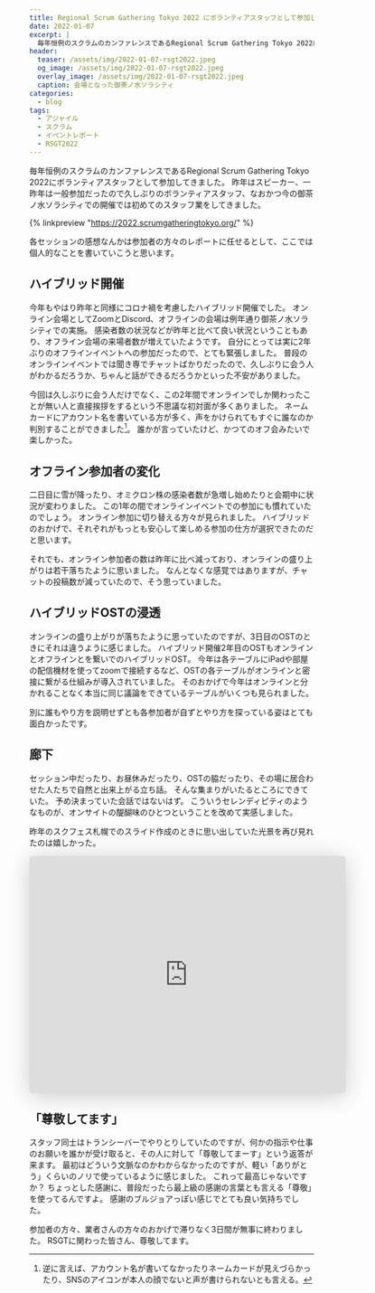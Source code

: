 ```yaml
---
title: Regional Scrum Gathering Tokyo 2022 にボランティアスタッフとして参加してきた
date: 2022-01-07
excerpt: |
  毎年恒例のスクラムのカンファレンスであるRegional Scrum Gathering Tokyo 2022にボランティアスタッフとして参加してきました。
header:
  teaser: /assets/img/2022-01-07-rsgt2022.jpeg
  og_image: /assets/img/2022-01-07-rsgt2022.jpeg
  overlay_image: /assets/img/2022-01-07-rsgt2022.jpeg
  caption: 会場となった御茶ノ水ソラシティ
categories:
  - blog
tags:
  - アジャイル
  - スクラム
  - イベントレポート
  - RSGT2022
---
```


毎年恒例のスクラムのカンファレンスであるRegional Scrum Gathering Tokyo 2022にボランティアスタッフとして参加してきました。
昨年はスピーカー、一昨年は一般参加だったので久しぶりのボランティアスタッフ、なおかつ今の御茶ノ水ソラシティでの開催では初めてのスタッフ業をしてきました。

{% linkpreview "https://2022.scrumgatheringtokyo.org/" %}

各セッションの感想なんかは参加者の方々のレポートに任せるとして、ここでは個人的なことを書いていこうと思います。

## ハイブリッド開催

今年もやはり昨年と同様にコロナ禍を考慮したハイブリッド開催でした。
オンライン会場としてZoomとDiscord、オフラインの会場は例年通り御茶ノ水ソラシティでの実施。
感染者数の状況などが昨年と比べて良い状況ということもあり、オフライン会場の来場者数が増えていたようです。
自分にとっては実に2年ぶりのオフラインイベントへの参加だったので、とても緊張しました。
普段のオンラインイベントでは聞き専でチャットばかりだったので、久しぶりに会う人がわかるだろうか、ちゃんと話ができるだろうかといった不安がありました。

今回は久しぶりに会う人だけでなく、この2年間でオンラインでしか関わったことが無い人と直接挨拶をするという不思議な初対面が多くありました。
ネームカードにアカウント名を書いている方が多く、声をかけられてもすぐに誰なのか判別することができました[^1]。
誰かが言っていたけど、かつてのオフ会みたいで楽しかった。

[^1]: 逆に言えば、アカウント名が書いてなかったりネームカードが見えづらかったり、SNSのアイコンが本人の顔でないと声が書けられないとも言える。

## オフライン参加者の変化

二日目に雪が降ったり、オミクロン株の感染者数が急増し始めたりと会期中に状況が変わりました。
この1年の間でオンラインイベントでの参加にも慣れていたのでしょう。
オンライン参加に切り替える方々が見られました。
ハイブリッドのおかげで、それぞれがもっとも安心して楽しめる参加の仕方が選択できたのだと思います。

それでも、オンライン参加者の数は昨年に比べ減っており、オンラインの盛り上がりは若干落ちたように思いました。
なんとなくな感覚ではありますが、チャットの投稿数が減っていたので、そう思っていました。

## ハイブリッドOSTの浸透

オンラインの盛り上がりが落ちたように思っていたのですが、3日目のOSTのときにそれは違うように感じました。
ハイブリッド開催2年目のOSTもオンラインとオフラインとを繋いでのハイブリッドOST。
今年は各テーブルにiPadや部屋の配信機材を使ってzoomで接続するなど、OSTの各テーブルがオンラインと密接に繋がる仕組みが導入されていました。
そのおかげで今年はオンラインと分かれることなく本当に同じ議論をできているテーブルがいくつも見られました。

別に誰もやり方を説明せずとも各参加者が自ずとやり方を探っている姿はとても面白かったです。

## 廊下

セッション中だったり、お昼休みだったり、OSTの脇だったり、その場に居合わせた人たちで自然と出来上がる立ち話。
そんな集まりがいたるところにできていた。
予め決まっていた会話ではないはず。
こういうセレンディピティのようなものが、オンサイトの醍醐味のひとつということを改めて実感しました。

昨年のスクフェス札幌でのスライド作成のときに思い出していた光景を再び見れたのは嬉しかった。

<iframe class="speakerdeck-iframe" frameborder="0" src="https://speakerdeck.com/player/46568e5408214ef9be4cd4269c8d7a56" title="ふらっと立ち寄れる廊下のある風景 - フラットでオープンネスがもたらす魅力 / The Corridor" allowfullscreen="true" mozallowfullscreen="true" webkitallowfullscreen="true" style="border: 0px; background: padding-box padding-box rgba(0, 0, 0, 0.1); margin: 0px; padding: 0px; border-radius: 6px; box-shadow: rgba(0, 0, 0, 0.2) 0px 5px 40px; width: 560px; height: 420px;" data-ratio="1.3333333333333333"></iframe>

## 「尊敬してます」

スタッフ同士はトランシーバーでやりとりしていたのですが、何かの指示や仕事のお願いを誰かが受け取ると、その人に対して「尊敬してまーす」という返答が来ます。
最初はどういう文脈なのかわからなかったのですが、軽い「ありがとう」くらいのノリで使っているように感じました。
これって最高じゃないですか？
ちょっとした感謝に、普段だったら最上級の感謝の言葉とも言える「尊敬」を使ってるんですよ。
感謝のブルジョアっぽい感じでとても良い気持ちでした。

参加者の方々、業者さんの方々のおかげで滞りなく3日間が無事に終わりました。
RSGTに関わった皆さん、尊敬してます。
